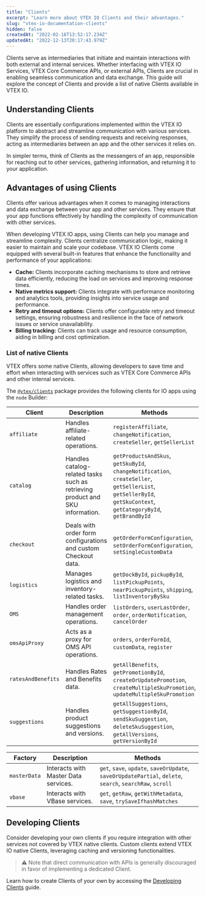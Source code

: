 ```yaml
---
title: "Clients"
excerpt: "Learn more about VTEX IO Clients and their advantages."
slug: "vtex-io-documentation-clients"
hidden: false
createdAt: "2022-02-16T13:52:17.234Z"
updatedAt: "2022-12-13T20:17:43.979Z"
---
```


Clients serve as intermediaries that initiate and maintain interactions with both external and internal services. Whether interfacing with VTEX IO Services, VTEX Core Commerce APIs, or external APIs, Clients are crucial in enabling seamless communication and data exchange. This guide will explore the concept of Clients and provide a list of native Clients available in VTEX IO.

## Understanding Clients

Clients are essentially configurations implemented within the VTEX IO platform to abstract and streamline communication with various services. They simplify the process of sending requests and receiving responses, acting as intermediaries between an app and the other services it relies on.

In simpler terms, think of Clients as the messengers of an app, responsible for reaching out to other services, gathering information, and returning it to your application.

## Advantages of using Clients

Clients offer various advantages when it comes to managing interactions and data exchange between your app and other services. They ensure that your app functions effectively by handling the complexity of communication with other services.

When developing VTEX IO apps, using Clients can help you manage and streamline complexity. Clients centralize communication logic, making it easier to maintain and scale your codebase. VTEX IO Clients come equipped with several built-in features that enhance the functionality and performance of your applications:

- **Cache:** Clients incorporate caching mechanisms to store and retrieve data efficiently, reducing the load on services and improving response times.
- **Native metrics support:** Clients integrate with performance monitoring and analytics tools, providing insights into service usage and performance.
- **Retry and timeout options:** Clients offer configurable retry and timeout settings, ensuring robustness and resilience in the face of network issues or service unavailability.
- **Billing tracking:** Clients can track usage and resource consumption, aiding in billing and cost optimization.

### List of native Clients

VTEX offers some native Clients, allowing developers to save time and effort when interacting with services such as VTEX Core Commerce APIs and other internal services.

The [`@vtex/clients`](https://github.com/vtex/io-clients) package provides the following clients for IO apps using the `node` Builder:

| Client             | Description | Methods                                                                                                                                                        |
| ------------------ | ----------- | -------------------------------------------------------------------------------------------------------------------------------------------------------------- |
| `affiliate`        | Handles affiliate-related operations. | `registerAffiliate`, `changeNotification`, `createSeller`, `getSellerList`                                                                                     |
| `catalog`          | Handles catalog-related tasks such as retrieving product and SKU information. | `getProductsAndSkus`, `getSkuById`, `changeNotification`, `createSeller`, `getSellerList`, `getSellerById`, `getSkuContext`, `getCategoryById`, `getBrandById` |
| `checkout`         | Deals with order form configurations and custom Checkout data. | `getOrderFormConfiguration`, `setOrderFormConfiguration`, `setSingleCustomData`                                                                                |
| `logistics`        | Manages logistics and inventory-related tasks. | `getDockById`, `pickupById`, `listPickupPoints`, `nearPickupPoints`, `shipping`, `listInventoryBySku`                                                          |
| `OMS`              | Handles order management operations. | `listOrders`, `userLastOrder`, `order`, `orderNotification`, `cancelOrder`                                                                                     |
| `omsApiProxy`      | Acts as a proxy for OMS API operations. | `orders`, `orderFormId`, `customData`, `register`                                                                                                              |
| `ratesAndBenefits` | Handles Rates and Benefits data. | `getAllBenefits`, `getPromotionById`, `createOrUpdatePromotion`, `createMultipleSkuPromotion`, `updateMultipleSkuPromotion`                                    |
| `suggestions`      | Handles product suggestions and versions. | `getAllSuggestions`, `getSuggestionById`, `sendSkuSuggestion`, `deleteSkuSuggestion`, `getAllVersions`, `getVersionById`                                       |

| Factory      | Description                          | Methods                                                                                                   |
| ------------ | ------------------------------------ | --------------------------------------------------------------------------------------------------------- |
| `masterData` | Interacts with Master Data services. | `get`, `save`, `update`, `saveOrUpdate`, `saveOrUpdatePartial`, `delete`, `search`, `searchRaw`, `scroll` |
| `vbase`      | Interacts with VBase services.       | `get`, `getRaw`, `getWithMetadata`, `save`, `trySaveIfhashMatches`                                        |

## Developing Clients

Consider developing your own clients if you require integration with other services not covered by VTEX native clients. Custom clients extend VTEX IO native Clients, leveraging caching and versioning functionalities.

> ⚠️ Note that direct communication with APIs is generally discouraged in favor of implementing a dedicated Client.

Learn how to create Clients of your own by accessing the [Developing Clients](https://developers.vtex.com/docs/guides/vtex-io-documentation-how-to-create-and-use-clients) guide.
